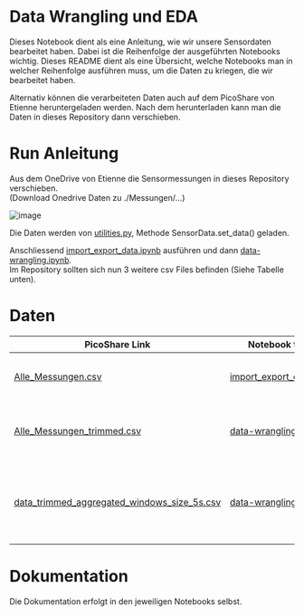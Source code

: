 # Data Wrangling und EDA
Dieses Notebook dient als eine Anleitung, wie wir unsere Sensordaten bearbeitet haben. Dabei ist die Reihenfolge der ausgeführten Notebooks wichtig. Dieses README dient als eine Übersicht, welche Notebooks man in welcher Reihenfolge ausführen muss, um die Daten zu kriegen, die wir bearbeitet haben.   

Alternativ können die verarbeiteten Daten auch auf dem PicoShare von Etienne heruntergeladen werden. Nach dem herunterladen kann man die Daten in dieses Repository dann verschieben. 

# Run Anleitung
Aus dem OneDrive von Etienne die Sensormessungen in dieses Repository verschieben.   
(Download Onedrive Daten zu ./Messungen/...)   

![image](https://user-images.githubusercontent.com/32195170/223469168-89ab3784-cf63-4f52-9e77-159ba23b100d.png)   

Die Daten werden von [utilities.py](./data_ingestion/utilities.py), Methode SensorData.set_data() geladen.   

Anschliessend [import_export_data.ipynb](https://github.com/CDL1-Sensor/Sensor_Data-Wrangling-und-EDA/blob/master/import_export_data.ipynb) ausführen und dann [data-wrangling.ipynb](https://github.com/CDL1-Sensor/Sensor_Data-Wrangling-und-EDA/blob/master/data-wrangling.ipynb).   
Im Repository sollten sich nun 3 weitere csv Files befinden (Siehe Tabelle unten). 

# Daten 
| PicoShare Link | Notebook to run | creates file | Beschreibung | 
|----------------|-----------------|--------------| ---------------------------|
| [Alle_Messungen.csv]() | [import_export_data.ipynb](https://github.com/CDL1-Sensor/Sensor_Data-Wrangling-und-EDA/blob/master/import_export_data.ipynb) | Alle_Messungen.csv | Dieses Notebook liest alle Sensordaten aus dem "Messungen" Ordner vom OneDrive und fügt diese zu einem grossen File zusammen, welches als csv. exportiert wird. |
| [Alle_Messungen_trimmed.csv](https://pico.roulet.dev/-Lxh2bGZHWm/Alle_Messungen_trimmed.csv) | [data-wrangling.ipynb](https://github.com/CDL1-Sensor/Sensor_Data-Wrangling-und-EDA/blob/master/data-wrangling.ipynb) | Alle_Messungen_trimmed.csv | Dieses Notebook liest das File "Alle_Messungen.csv" und schneidet die ersten und letzten 5 Sekunden jeder Messung ab und exportiert diese als Alle_Messungen_trimmed.csv | 
| [data_trimmed_aggregated_windows_size_5s.csv](https://pico.roulet.dev/-AE89rfHJYt/data_trimmed_aggregated_windows_size_5s.csv) | [data-wrangling.ipynb](https://github.com/CDL1-Sensor/Sensor_Data-Wrangling-und-EDA/blob/master/data-wrangling.ipynb) | data_trimmed_aggregated_windows_size_5s.csv | Dieses Notebook liest das File "Alle_Messungen_trimmed.csv" und aggregiert die Daten in 5 Sekunden Windows unabhängig von welcher Frequenz die Daten aufgenommen wurden. Die aggregierten Daten werden als data_trimmed_aggregated_windows_size_5s.csv exportiert. |

# Dokumentation
Die Dokumentation erfolgt in den jeweiligen Notebooks selbst.
